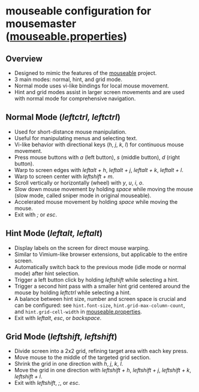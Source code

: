 # mouseable configuration for mousemaster ([mouseable.properties](mouseable.properties))

## Overview

- Designed to mimic the features of the [mouseable](https://github.com/wirekang/mouseable/) project.
- 3 main modes: normal, hint, and grid mode.
- Normal mode uses vi-like bindings for local mouse movement.
- Hint and grid modes assist in larger screen movements and are used with normal mode for comprehensive navigation.

## Normal Mode (_leftctrl, leftctrl_)

- Used for short-distance mouse manipulation.
- Useful for manipulating menus and selecting text.
- Vi-like behavior with directional keys (_h_, _j_, _k_, _l_) for continuous mouse movement.
- Press mouse buttons with _a_ (left button), _s_ (middle button), _d_ (right button).
- Warp to screen edges with _leftalt + h_, _leftalt + j_, _leftalt + k_, _leftalt + l_.
- Warp to screen center with _leftshift + m_.
- Scroll vertically or horizontally (wheel) with _y_, _u_, _i_, _o_.
- Slow down mouse movement by holding _space_ while moving the mouse (slow mode, called sniper mode in original mouseable).
- Accelerated mouse movement by holding _space_ while moving the mouse.
- Exit with _;_ or _esc_.

## Hint Mode (_leftalt, leftalt_)

- Display labels on the screen for direct mouse warping.
- Similar to Vimium-like browser extensions, but applicable to the entire screen.
- Automatically switch back to the previous mode (idle mode or normal mode) after hint selection.
- Trigger a left button click by holding _leftshift_ while selecting a hint.
- Trigger a second hint pass with a smaller hint grid centered around the mouse by holding _leftctrl_ while selecting a hint.
- A balance between hint size, number and screen space is crucial and can be configured: see `hint.font-size`, `hint.grid-max-column-count`, and `hint.grid-cell-width` in [mouseable.properties](mouseable.properties).
- Exit with _leftalt_, _esc_, or _backspace_.

## Grid Mode (_leftshift, leftshift_)

- Divide screen into a 2x2 grid, refining target area with each key press.
- Move mouse to the middle of the targeted grid section.
- Shrink the grid in one direction with _h_, _j_, _k_, _l_.
- Move the grid in one direction with _leftshift + h_, _leftshift + j_, _leftshift + k_, _leftshift + l_.
- Exit with _leftshift_, _;_, or _esc_.
